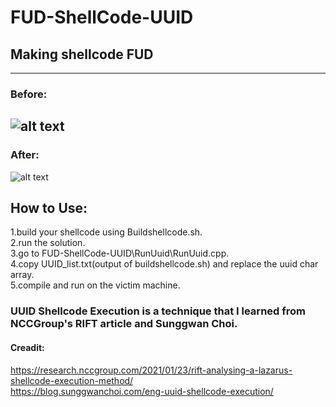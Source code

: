 # FUD-ShellCode-UUID #
## Making shellcode FUD ##
-------------
### Before: ###
![alt text](https://github.com/whydee86/FUD_Malware_Dev/blob/main/MalwareTest/Umv5YbJDEvSG.png?raw=true)
-------------
### After: ###
![alt text](https://github.com/whydee86/FUD_Malware_Dev/blob/main/RunUuid/FUD.png?raw=true)

## How to Use: ##
1.build your shellcode using Buildshellcode.sh.  
2.run the solution.  
3.go to FUD-ShellCode-UUID\RunUuid\RunUuid.cpp.  
4.copy UUID_list.txt(output of buildshellcode.sh) and replace the uuid char array.  
5.compile and run on the victim machine.   


### UUID Shellcode Execution is a technique that I learned from NCCGroup's RIFT article and Sunggwan Choi.  ###
#### Creadit:  ####
https://research.nccgroup.com/2021/01/23/rift-analysing-a-lazarus-shellcode-execution-method/  
https://blog.sunggwanchoi.com/eng-uuid-shellcode-execution/  
